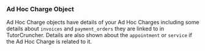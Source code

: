 ### Ad Hoc Charge Object

Ad Hoc Charge objects have details of your Ad Hoc Charges including some details about
`invoices` and `payment_orders` they are linked to in TutorCruncher. Details are also shown 
about the `appointment` or `service` if the Ad Hoc Charge is related to it.
